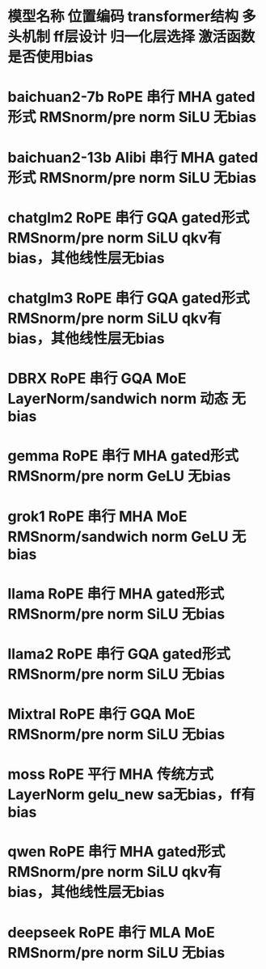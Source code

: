 # 模型名称        位置编码	transformer结构	多头机制	    ff层设计	    归一化层选择	            激活函数	    是否使用bias
# baichuan2-7b	RoPE	    串行	            MHA	    gated形式	  RMSnorm/pre norm	          SiLU	      无bias
# baichuan2-13b	Alibi	    串行	            MHA	    gated形式	  RMSnorm/pre norm	          SiLU	      无bias
# chatglm2	    RoPE	    串行	            GQA	    gated形式	  RMSnorm/pre norm	          SiLU	      qkv有bias，其他线性层无bias
# chatglm3	    RoPE	    串行	            GQA	    gated形式	  RMSnorm/pre norm	          SiLU	      qkv有bias，其他线性层无bias
# DBRX	        RoPE	    串行	            GQA	    MoE	        LayerNorm/sandwich norm	    动态	      无bias
# gemma	        RoPE	    串行	            MHA	    gated形式	  RMSnorm/pre norm	          GeLU	      无bias
# grok1	        RoPE	    串行	            MHA	    MoE	        RMSnorm/sandwich norm	      GeLU	      无bias
# llama	        RoPE	    串行	            MHA	    gated形式	  RMSnorm/pre norm	          SiLU	      无bias
# llama2	      RoPE	    串行	            GQA	    gated形式	  RMSnorm/pre norm	          SiLU	      无bias
# Mixtral	      RoPE	    串行	            GQA	    MoE	        RMSnorm/pre norm	          SiLU	      无bias
# moss	        RoPE	    平行	            MHA	    传统方式	    LayerNorm	                  gelu_new    sa无bias，ff有bias
# qwen	        RoPE	    串行	            MHA	    gated形式	  RMSnorm/pre norm	          SiLU	      qkv有bias，其他线性层无bias
# deepseek	    RoPE	    串行	            MLA	    MoE	        RMSnorm/pre norm	          SiLU	      无bias
